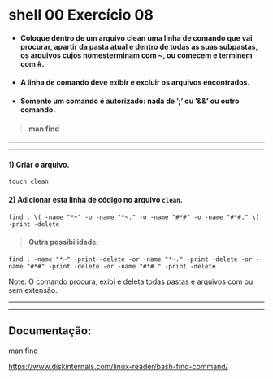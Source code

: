 # shell 00 Exercício 08

- #### Coloque dentro de um arquivo clean uma linha de comando que vai procurar, apartir da pasta atual e dentro de todas as suas subpastas, os arquivos cujos nomesterminam com ~, ou comecem e terminem com #. 
- #### A linha de comando deve exibir e excluir os arquivos encontrados.
- #### Somente um comando é autorizado: nada de ’;’ ou ’&&’ ou outro comando.
> #### man find

---
---
#### 1) Criar o arquivo.
    touch clean

#### 2) Adicionar esta linha de código no arquivo `clean`.
    find . \( -name "*~" -o -name "*~." -o -name "#*#" -o -name "#*#." \) -print -delete
> #### Outra possibilidade:
    find . -name "*~" -print -delete -or -name "*~." -print -delete -or -name "#*#" -print -delete -or -name "#*#." -print -delete 
Note: O comando procura, exibi e deleta todas pastas e arquivos com ou sem extensão.

---
---
## Documentação:
man find

https://www.diskinternals.com/linux-reader/bash-find-command/

